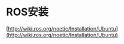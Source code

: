 # ROS安装

[http://wiki.ros.org/noetic/Installation/Ubuntu](http://wiki.ros.org/noetic/Installation/Ubuntu)